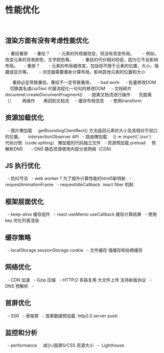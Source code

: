 # 性能优化
  
## 渲染方面有没有考虑性能优化
  - 重绘重排
    - 重绘？
      - 元素的外观被改变，但没有改变布局。
      - 例如，改变元素的背景颜色、文字颜色等。
      - 重绘的代价相对较低，因为它不会影响布局。
    - 重排？
      - 元素的布局被改变，包括但不限于元素的位置、大小、隐藏或显示等。
      - 浏览器需要重新计算布局，影响其他元素的位置和大小

      重排必定导致重绘，重绘不一定导致重排。
  - bad work
    - 批量修改DOM
      切换类名或cssText 代替流程化一句句的修改DOM
    - 文档碎片
      documnet.createDocumentFragment()
    - 脱离文档流进行操作
      先脱离（）
      再操作
      再回到文档流
    - 缓存布局信息
    - 使用transform

## 资源加载优化
  - 图片懒加载
    getBoundingClientRect() 方法返回元素的大小及其相对于视口的位置。
    intersectionObserver API
  - 路由懒加载
    () => import('./xxx')
    代码分割（code spliting） 懒加载的代码独立文件
  - 资源预加载 preload
    预解析DNS
    <link rel="dns-prefetch" href="//mo.m.taobao.com">
  - DNS 静态资源使用内容分发网络（CDN）
   

## JS 执行优化
  - 防抖节流
  - web worker ? 为了提升计算性能的html5新特新
  - requestAnimationFrame 
  - requestIdleCallback  react fiber 机制
  

## 框架层面优化
  - keep-alive 缓存组件
  - react useMemo useCallback 缓存计算结果
  - 使用key 优化列表渲染
  

## 缓存策略
  - localStorage sessionStorage cookie
  - 文件缓存 强缓存和协商缓存

## 网络优化
  - CDN 加速
  - Gzip 压缩
  - HTTP/2 多路复用 大文件上传 支持新版协议
  - DNS 预解析
  - 

## 首屏优化
  - SSR
  - 骨架屏
  - 首屏数据预加载  http2.0 server push
  
## 监控和分析
  - performance
    减少J首屏S/CSS 资源大小
  -  Lighthouse
  









   